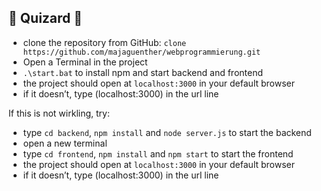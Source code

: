 ## :purple_heart: Quizard :purple_heart: ##

- clone the repository from GitHub: `clone https://github.com/majaguenther/webprogrammierung.git`
- ⁠Open a Terminal in the project
- `.\start.bat` to install npm and start backend and frontend
- ⁠the project should open at `localhost:3000` in your default browser
- ⁠if it doesn’t, type (localhost:3000) in the url line

If this is not wirkling, try:
- ⁠type `cd backend`, `npm install` and `node server.js` to start the backend
- ⁠open a new terminal
- ⁠type `cd frontend`, `npm install` and `npm start` to start the frontend
- ⁠the project should open at `localhost:3000` in your default browser
- ⁠if it doesn’t, type (localhost:3000) in the url line

